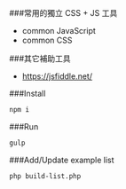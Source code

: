 ###常用的獨立 CSS + JS 工具
- common JavaScript
- common CSS

###其它補助工具
- https://jsfiddle.net/

###Install
```sh
npm i
```

###Run
```sh
gulp
```

###Add/Update example list
```sh
php build-list.php
```
